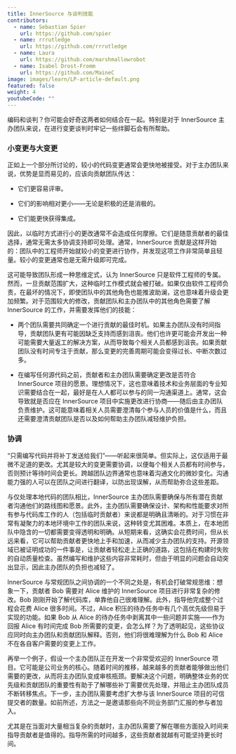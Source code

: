 ```yaml
---
title: InnerSource 与谈判技能
contributors:
  - name: Sebastian Spier
    url: https://github.com/spier
  - name: rrrutledge
    url: https://github.com/rrrutledge
  - name: Laura
    url: https://github.com/marshmallowrobot
  - name: Isabel Drost-Fromm
    url: https://github.com/MaineC
image: images/learn/LP-article-default.png
featured: false
weight: 4
youtubeCode: ""
---
```

<div class="paragraph">
<p>编码和谈判？你可能会好奇这两者如何结合在一起。特别是对于 InnerSource 主办团队来说，在进行变更谈判时牢记一些绊脚石会有所帮助。</p>
</div>
<div class="sect2">
<h3 id="_small_vs_large_changes">小变更与大变更</h3>
<div class="paragraph">
<p>正如上一个部分所讨论的，较小的代码变更通常会更快地被接受。对于主办团队来说，优势是显而易见的，应该向贡献团队传达：</p>
</div>
<div class="ulist">
<ul>
<li>
<p>它们更容易评审。</p>
</li>
<li>
<p>它们的影响相对更小——无论是积极的还是消极的。</p>
</li>
<li>
<p>它们能更快获得集成。</p>
</li>
</ul>
</div>
<div class="paragraph">
<p>因此，以临时方式进行小的更改通常不会造成任何摩擦。它们是随意贡献者的最佳选择，通常无需太多协调支持即可处理。通常，InnerSource 贡献是这样开始的：团队中的工程师开始就较小的变更进行协作，并发现这项工作非常简单且轻量。较小的变更通常也是无需升级即可完成。</p>
</div>
<div class="paragraph">
<p>这可能导致团队形成一种思维定式，认为 InnerSource 只是软件工程师的专属。然而，一旦贡献范围扩大，这种临时工作模式就会被打破。如果仅由软件工程师负责，在最坏的情况下，即使团队中的其他角色也能推波助澜，这也意味着升级会更加频繁。对于范围较大的修改，贡献团队和主办团队中的其他角色需要了解 InnerSource 的工作，并需要发挥他们的技能：</p>
</div>
<div class="ulist">
<ul>
<li>
<p>两个团队需要共同确定一个进行贡献的最佳时机。如果主办团队没有时间指导，贡献团队更有可能因缺乏支持而感到沮丧。他们也许更可能会开发出一种可能需要大量返工的解决方案，从而导致每个相关人员都感到沮丧。如果贡献团队没有时间专注于贡献，那么变更的完善周期可能会变得过长、中断次数过多。</p>
</li>
<li>
<p>在编写任何源代码之前，贡献者和主办团队需要确定更改是否符合 InnerSource 项目的愿景。理想情况下，这也意味着技术和业务层面的专业知识需要结合在一起，最好是在人人都可以参与的同一沟通渠道上。通常，这会导致就是否应在 InnerSource 项目中实施更改进行协商——随后由主办团队负责维护。这可能意味着相关人员需要澄清每个参与人员的价值是什么，而且还需要澄清贡献团队是否以及如何帮助主办团队减轻维护负担。</p>
</li>
</ul>
</div>
</div>
<div class="sect2">
<h3 id="_coordination">协调</h3>
<div class="paragraph">
<p>“只需编写代码并将补丁发送给我们”——听起来很简单。但实际上，这仅适用于最微不足道的更改。尤其是较大的变更需要协调，以便每个相关人员都有时间参与，否则预计等待时间会更长。跨越团队边界通常也意味着沟通文化的微妙变化。沟通能力强的人可以在团队之间进行翻译，以防出现误解，从而帮助弥合这些差距。</p>
</div>
<div class="paragraph">
<p>与仅处理本地代码的团队相比，InnerSource 主办团队需要确保与所有潜在贡献者沟通他们的路线图和愿景。此外，主办团队需要确保设计、架构和性能要求对所有参与代码库工作的人（包括临时贡献者）来说都是明确且清晰的。对于习惯在非常有凝聚力的本地环境中工作的团队来说，这种转变尤其困难。本质上，在本地团队中隐含的一切都需要变得透明和明确。从短期来看，这确实会花费时间，但从长远来看，它可以帮助贡献者更快地上手和加速，从而减少主办团队的支持。开源领域已被证明成功的一件事是，让贡献者轻松走上正确的道路，这包括在构建时失败的自动质量检查。虽然编写和维护这些内容非常耗时，但由于明显的问题会自动突出显示，因此主办团队的负担也减轻了。</p>
</div>
<div class="paragraph">
<p>InnerSource 与常规团队之间协调的一个不同之处是，有机会打破常规思维：想象一下，贡献者 Bob 需要对 Alice 维护的 InnerSource 项目进行非常复杂的修改。Bob 刚刚开始了解代码库，单靠他自己很难理解。此外，指导他完成整个过程会花费 Alice 很多时间。不过，Alice 积压的待办任务中有几个高优先级但易于实现的功能。如果 Bob 从 Alice 的待办任务中剥离其中一些问题并实施——作为回报 Alice 有时间完成 Bob 所需要的变更，会怎么样？为了透明起见，这些协议应同时向主办团队和贡献团队解释。否则，他们将很难理解为什么 Bob 和 Alice 不在各自客户需要的变更上工作。</p>
</div>
<div class="paragraph">
<p>再举一个例子，假设一个主办团队正在开发一个非常受欢迎的 InnerSource 项目。它可能是公司业务的核心。随着时间的推移，越来越多的贡献者能够做出他们需要的更改，从而将主办团队变成审核瓶颈。要解决这个问题，明确整体业务的优先级和贡献团队的重要性有助于了解哪些补丁需要优先处理，并阻止主办团队成员不断转移焦点。下一步，主办团队需要考虑扩大参与该 InnerSource 项目的可信提交者的数量。如前所述，方法之一是邀请那些向不同业务部门汇报的参与者加入。</p>
</div>
<div class="paragraph">
<p>尤其是在当面对大量相当复杂的贡献时，主办团队需要了解在哪些方面投入时间来指导贡献者是值得的。指导所需的时间越多，这些贡献者就越有可能坚持更长时间。</p>
</div>
</div>
<!--- This file autogenerated from https://github.com/InnerSourceCommons/InnerSourceLearningPath/blob/main/scripts -->
